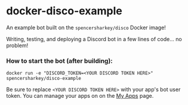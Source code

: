# docker-disco-example
An example bot built on the `spencersharkey/disco` Docker image!

Writing, testing, and deploying a Discord bot in a few lines of code... no problem!

### How to start the bot (after building):
```
docker run -e "DISCORD_TOKEN=<YOUR DISCORD TOKEN HERE>" spencersharkey/disco-example
```

Be sure to replace `<YOUR DISCORD TOKEN HERE>` with your app's bot user token. You can manage your apps on on the [My Apps](https://discordapp.com/developers/applications/me) page.
